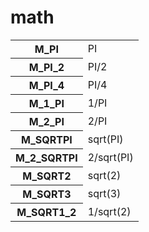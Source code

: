 # math
<table><tr><th> M_PI </th><td> PI </td></tr>
<tr><th> M_PI_2 </th><td> PI/2 </td></tr>
<tr><th> M_PI_4 </th><td> PI/4 </td></tr>
<tr><th> M_1_PI </th><td> 1/PI </td></tr>
<tr><th> M_2_PI </th><td> 2/PI </td></tr>
<tr><th> M_SQRTPI </th><td> sqrt(PI) </td></tr>
<tr><th> M_2_SQRTPI </th><td> 2/sqrt(PI) </td></tr>
<tr><th> M_SQRT2 </th><td> sqrt(2) </td></tr>
<tr><th> M_SQRT3 </th><td> sqrt(3) </td></tr>
<tr><th> M_SQRT1_2 </th><td> 1/sqrt(2) </td></tr></table>
